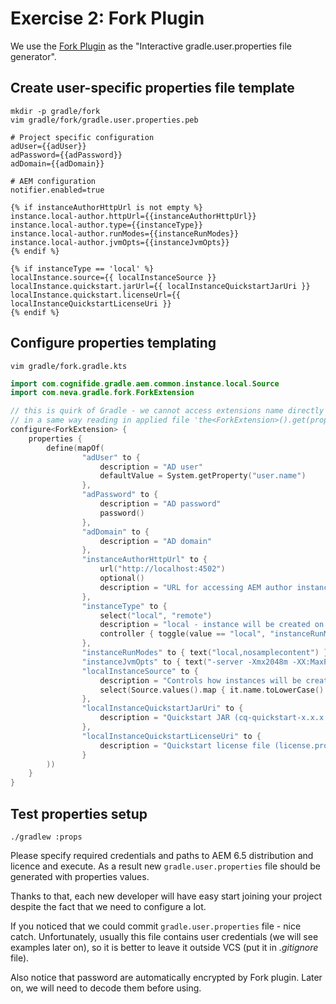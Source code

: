 # Exercise 2: Fork Plugin

We use the [Fork Plugin](https://github.com/neva-dev/gradle-fork-plugin) as the "Interactive gradle.user.properties file generator". 

## Create user-specific properties file template

```
mkdir -p gradle/fork
vim gradle/fork/gradle.user.properties.peb
```

```pebble
# Project specific configuration
adUser={{adUser}}
adPassword={{adPassword}}
adDomain={{adDomain}}

# AEM configuration
notifier.enabled=true

{% if instanceAuthorHttpUrl is not empty %}
instance.local-author.httpUrl={{instanceAuthorHttpUrl}}
instance.local-author.type={{instanceType}}
instance.local-author.runModes={{instanceRunModes}}
instance.local-author.jvmOpts={{instanceJvmOpts}}
{% endif %}

{% if instanceType == 'local' %}
localInstance.source={{ localInstanceSource }}
localInstance.quickstart.jarUrl={{ localInstanceQuickstartJarUri }}
localInstance.quickstart.licenseUrl={{ localInstanceQuickstartLicenseUri }}
{% endif %}
```

## Configure properties templating

```
vim gradle/fork.gradle.kts
```

```kotlin
import com.cognifide.gradle.aem.common.instance.local.Source
import com.neva.gradle.fork.ForkExtension

// this is quirk of Gradle - we cannot access extensions name directly in a applied file
// in a same way reading in applied file 'the<ForkExtension>().get(propertyName)'
configure<ForkExtension> {
    properties {
        define(mapOf(
                "adUser" to {
                    description = "AD user" 
                    defaultValue = System.getProperty("user.name")
                },
                "adPassword" to {
                    description = "AD password"
                    password()
                },  
                "adDomain" to {
                    description = "AD domain"
                },           
                "instanceAuthorHttpUrl" to {
                    url("http://localhost:4502")
                    optional()
                    description = "URL for accessing AEM author instance"
                },
                "instanceType" to {
                    select("local", "remote")
                    description = "local - instance will be created on local file system\nremote - connecting to remote instance only"
                    controller { toggle(value == "local", "instanceRunModes", "instanceJvmOpts", "localInstance*") }
                },
                "instanceRunModes" to { text("local,nosamplecontent") },
                "instanceJvmOpts" to { text("-server -Xmx2048m -XX:MaxPermSize=512M -Djava.awt.headless=true") },
                "localInstanceSource" to {
                    description = "Controls how instances will be created (from scratch, backup or automatically determined)"
                    select(Source.values().map { it.name.toLowerCase() }, Source.AUTO.name.toLowerCase())
                },
                "localInstanceQuickstartJarUri" to {
                    description = "Quickstart JAR (cq-quickstart-x.x.x.jar)"
                },
                "localInstanceQuickstartLicenseUri" to {
                    description = "Quickstart license file (license.properties)"
                }
        ))
    }
}
```

## Test properties setup

`./gradlew :props`

Please specify required credentials and paths to AEM 6.5 distribution and licence and execute. As a result new `gradle.user.properties` file should be generated with properties values.

Thanks to that, each new developer will have easy start joining your project despite the fact that we need to configure a lot.

If you noticed that we could commit `gradle.user.properties` file - nice catch. Unfortunately, usually this file contains user credentials (we will see examples later on), so it is better to leave it outside VCS (put it in *.gitignore* file).

Also notice that password are automatically encrypted by Fork plugin. Later on, we will need to decode them before using.
